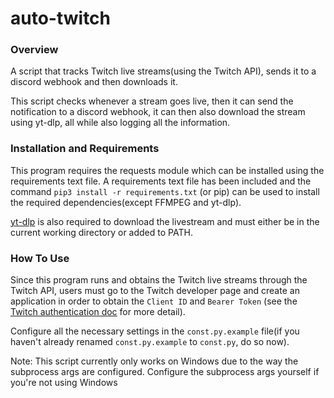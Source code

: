 # auto-twitch
### Overview
A script that tracks Twitch live streams(using the Twitch API), sends it to a discord webhook and then downloads it. 

This script checks whenever a stream goes live, then it can send the notification to a discord webhook, it can then also download the stream using yt-dlp, all while also logging all the information.

### Installation and Requirements
This program requires the requests module which can be installed using the requirements text file. A requirements text file has been included and the command `pip3 install -r requirements.txt` (or pip) can be used to install the required dependencies(except FFMPEG and yt-dlp).

[yt-dlp](https://github.com/yt-dlp/yt-dlp) is also required to download the livestream and must either be in the current working directory or added to PATH.

### How To Use
Since this program runs and obtains the Twitch live streams through the Twitch API, users must go to the Twitch developer page and create an application in order to obtain the `Client ID` and `Bearer Token` (see the [Twitch authentication doc](https://dev.twitch.tv/docs/authentication) for more detail). 

Configure all the necessary settings in the `const.py.example` file(if you haven't already renamed `const.py.example` to `const.py`, do so now).


Note: This script currently only works on Windows due to the way the subprocess args are configured. Configure the subprocess args yourself if you're not using Windows



